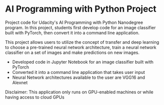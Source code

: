 # AI Programming with Python Project

Project code for Udacity's AI Programming with Python Nanodegree program. In this project, students first develop code for an image classifier built with PyTorch, then convert it into a command line application.

This project allows users to utilize the concept of transfer and deep learning to choose a pre-trained neural network architecture, train a neural network classifier on a set of images and make predictions on new images.

- Developed code in Jupyter Notebook for an image classifier built with PyTorch
- Converted it into a command line application that takes user input
- Neural Network architectures available to the user are VGG16 and Alexnet

Disclaimer: This application only runs on GPU-enabled machines or while having access to cloud GPUs
